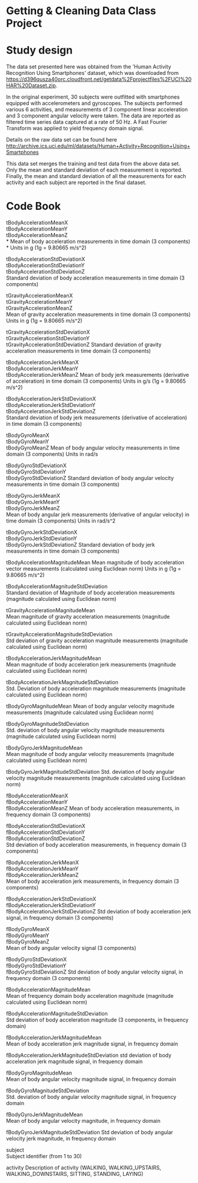 # Getting & Cleaning Data Class Project

# Study design
The data set presented here was obtained from the 'Human Activity Recognition Using Smartphones' dataset, which was downloaded from https://d396qusza40orc.cloudfront.net/getdata%2Fprojectfiles%2FUCI%20HAR%20Dataset.zip.

In the original experiment, 30 subjects were outfitted with smartphones equipped with accelerometers and gyroscopes.  The subjects performed various 6 activities, and measurements of 3 component linear acceleration and 3 component angular velocity were taken. The data are reported as filtered time series data captured at a rate of 50 Hz.  A Fast Fourier Transform was applied to yield frequency domain signal.

Details on the raw data set can be found here http://archive.ics.uci.edu/ml/datasets/Human+Activity+Recognition+Using+Smartphones 

This data set merges the training and test data from the above data set.  Only the mean and standard deviation of each measurement is reported.  Finally, the mean and standard deviation of all the measurements for each activity and each subject are reported in the final dataset.

# Code Book 

tBodyAccelerationMeanX                         
tBodyAccelerationMeanY                        
tBodyAccelerationMeanZ     
	* Mean of body acceleration measurements in time domain (3 components)
	* Units in g (1g = 9.80665 m/s^2)

 tBodyAccelerationStdDeviationX                
 tBodyAccelerationStdDeviationY                 
 tBodyAccelerationStdDeviationZ                
 	Standard deviation of body acceleration measurements in time domain (3 components)

 
tGravityAccelerationMeanX                      
tGravityAccelerationMeanY                     
tGravityAccelerationMeanZ  
 	Mean of gravity acceleration measurements in time domain (3 components)                    
 	Units in g (1g = 9.80665 m/s^2)

tGravityAccelerationStdDeviationX             
tGravityAccelerationStdDeviationY              
tGravityAccelerationStdDeviationZ
	Standard deviation of gravity acceleration measurements in time domain (3 components)             

tBodyAccelerationJerkMeanX                     
tBodyAccelerationJerkMeanY                    
tBodyAccelerationJerkMeanZ
	Mean of body jerk measurements (derivative of acceleration) in time domain (3 components)
	Units in g/s (1g = 9.80665 m/s^2)                    

tBodyAccelerationJerkStdDeviationX            
tBodyAccelerationJerkStdDeviationY             
tBodyAccelerationJerkStdDeviationZ            
	Standard deviation of body jerk measurements (derivative of acceleration) in time domain (3 components)

tBodyGyroMeanX                                 
tBodyGyroMeanY                                
tBodyGyroMeanZ
	Mean of body angular velocity measurements in time domain (3 components)
	Units in rad/s                                

tBodyGyroStdDeviationX                        
tBodyGyroStdDeviationY                         
tBodyGyroStdDeviationZ
	Standard deviation of body angular velocity measurements in time domain (3 components)                        

tBodyGyroJerkMeanX                             
tBodyGyroJerkMeanY                            
tBodyGyroJerkMeanZ     
	Mean of body angular jerk measurements (derivative of angular velocity) in time domain (3 components)
	Units in rad/s^2                         

tBodyGyroJerkStdDeviationX                    
tBodyGyroJerkStdDeviationY                     
tBodyGyroJerkStdDeviationZ
	Standard deviation of body jerk measurements in time domain (3 components)                    

tBodyAccelerationMagnitudeMean
	Mean magnitude of body acceleration vector measurements (calculated using Euclidean norm)
	Units in g (1g = 9.80665 m/s^2)

tBodyAccelerationMagnitudeStdDeviation   
	Standard deviation of Magnitude of body acceleration measurements (magnitude calculated using Euclidean norm)

tGravityAccelerationMagnitudeMean             
	Mean magnitude of gravity acceleration measurements (magnitude calculated using Euclidean norm)

tGravityAccelerationMagnitudeStdDeviation     
	Std deviation of gravity acceleration magnitude measurements (magnitude calculated using Euclidean norm)

tBodyAccelerationJerkMagnitudeMean   
	Mean magnitude of body acceleration jerk measurements (magnitude calculated using Euclidean norm)

tBodyAccelerationJerkMagnitudeStdDeviation  
	Std. Deviation of body acceleration magnitude measurements (magnitude calculated using Euclidean norm)

tBodyGyroMagnitudeMean
	Mean of body angular velocity magnitude measurements (magnitude calculated using Euclidean norm)

tBodyGyroMagnitudeStdDeviation  
	Std. deviation of body angular velocity magnitude measurements (magnitude calculated using Euclidean norm)

tBodyGyroJerkMagnitudeMean       
	Mean magnitude of body angular velocity measurements (magnitude calculated using Euclidean norm)

tBodyGyroJerkMagnitudeStdDeviation
	Std. deviation of body angular velocity magnitude measurements (magnitude calculated using Euclidean norm)

fBodyAccelerationMeanX                         
fBodyAccelerationMeanY                        
fBodyAccelerationMeanZ
	Mean of body acceleration measurements, in frequency domain (3 components)

fBodyAccelerationStdDeviationX                
fBodyAccelerationStdDeviationY                 
fBodyAccelerationStdDeviationZ  
	Std deviation of body acceleration measurements, in frequency domain (3 components)

fBodyAccelerationJerkMeanX                     
fBodyAccelerationJerkMeanY                    
fBodyAccelerationJerkMeanZ     
	Mean of body acceleration jerk measurements, in frequency domain (3 components)

fBodyAccelerationJerkStdDeviationX            
fBodyAccelerationJerkStdDeviationY             
fBodyAccelerationJerkStdDeviationZ
	Std deviation of body acceleration jerk signal, in frequency domain (3 components)

fBodyGyroMeanX                                 
fBodyGyroMeanY                                
fBodyGyroMeanZ                                 
	Mean of body angular velocity signal (3 components)

fBodyGyroStdDeviationX                        
fBodyGyroStdDeviationY                         
fBodyGyroStdDeviationZ
	Std deviation of body angular velocity signal, in frequency domain  (3 components)

fBodyAccelerationMagnitudeMean  
	Mean of frequency domain body acceleration magnitude (magnitude calculated using Euclidean norm)

fBodyAccelerationMagnitudeStdDeviation  
	Std deviation of body acceleration magnitude (3 components, in frequency domain)

fBodyAccelerationJerkMagnitudeMean         
	Mean of body acceleration jerk magnitude signal, in frequency domain

fBodyAccelerationJerkMagnitudeStdDeviation
	std deviation of body acceleration jerk magnitude signal, in frequency domain

fBodyGyroMagnitudeMean            
	Mean of body angular velocity magnitude signal, in frequency domain

fBodyGyroMagnitudeStdDeviation      
	Std. deviation of body angular velocity magnitude signal, in frequency domain

fBodyGyroJerkMagnitudeMean          
	Mean of body angular velocity magnitude, in frequency domain

fBodyGyroJerkMagnitudeStdDeviation 
	Std deviation of body angular velocity jerk magnitude, in frequency domain   

subject     
	Subject identifier (from 1 to 30)

activity
	Description of activity (WALKING, WALKING_UPSTAIRS, WALKING_DOWNSTAIRS, SITTING, STANDING, LAYING)